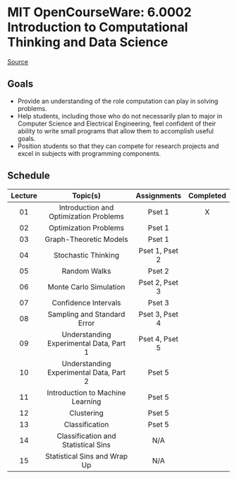 # MIT OpenCourseWare: 6.0002 Introduction to Computational Thinking and Data Science

[Source](https://ocw.mit.edu/courses/6-0002-introduction-to-computational-thinking-and-data-science-fall-2016)

## Goals

* Provide an understanding of the role computation can play in solving problems.
* Help students, including those who do not necessarily plan to major in Computer Science and Electrical Engineering, feel confident of their ability to write small programs that allow them to accomplish useful goals.
* Position students so that they can compete for research projects and excel in subjects with programming components.

## Schedule

| Lecture | Topic(s)                                                        | Assignments    | Completed |
|:-------:|:---------------------------------------------------------------:|:--------------:|:---------:|
| 01      | Introduction and Optimization Problems                          | Pset 1         | X         |
| 02      | Optimization Problems                                           | Pset 1         |           |
| 03      | Graph-Theoretic Models                                          | Pset 1         |           |
| 04      | Stochastic Thinking                                             | Pset 1, Pset 2 |           |
| 05      | Random Walks                                                    | Pset 2         |           |
| 06      | Monte Carlo Simulation                                          | Pset 2, Pset 3 |           |
| 07      | Confidence Intervals                                            | Pset 3         |           |
| 08      | Sampling and Standard Error                                     | Pset 3, Pset 4 |           |
| 09      | Understanding Experimental Data, Part 1                         | Pset 4, Pset 5 |           |
| 10      | Understanding Experimental Data, Part 2                         | Pset 5         |           |
| 11      | Introduction to Machine Learning                                | Pset 5         |           |
| 12      | Clustering                                                      | Pset 5         |           |
| 13      | Classification                                                  | Pset 5         |           |
| 14      | Classification and Statistical Sins                             | N/A            |           |
| 15      | Statistical Sins and Wrap Up                                    | N/A            |           |
